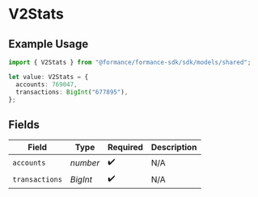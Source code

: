 # V2Stats

## Example Usage

```typescript
import { V2Stats } from "@formance/formance-sdk/sdk/models/shared";

let value: V2Stats = {
  accounts: 769047,
  transactions: BigInt("677895"),
};
```

## Fields

| Field              | Type               | Required           | Description        |
| ------------------ | ------------------ | ------------------ | ------------------ |
| `accounts`         | *number*           | :heavy_check_mark: | N/A                |
| `transactions`     | *BigInt*           | :heavy_check_mark: | N/A                |